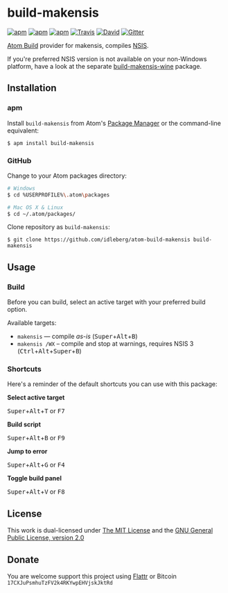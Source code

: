 # build-makensis

[![apm](https://img.shields.io/apm/l/build-makensis.svg?style=flat-square)](https://atom.io/packages/build-makensis)
[![apm](https://img.shields.io/apm/v/build-makensis.svg?style=flat-square)](https://atom.io/packages/build-makensis)
[![apm](https://img.shields.io/apm/dm/build-makensis.svg?style=flat-square)](https://atom.io/packages/build-makensis)
[![Travis](https://img.shields.io/travis/idleberg/atom-build-makensis.svg?style=flat-square)](https://travis-ci.org/idleberg/atom-build-makensis)
[![David](https://img.shields.io/david/dev/idleberg/atom-build-makensis.svg?style=flat-square)](https://david-dm.org/idleberg/atom-build-makensis#info=dependencies)
[![Gitter](https://img.shields.io/badge/chat-Gitter-ff69b4.svg?style=flat-square)](https://gitter.im/NSIS-Dev/Atom)

[Atom Build](https://atombuild.github.io/) provider for makensis, compiles [NSIS](https://nsis.sourceforge.net).

If you're preferred NSIS version is not available on your non-Windows platform, have a look at the separate [build-makensis-wine](https://atom.io/packages/build-makensis-wine) package.

## Installation

### apm

Install `build-makensis` from Atom's [Package Manager](http://flight-manual.atom.io/using-atom/sections/atom-packages/) or the command-line equivalent:

`$ apm install build-makensis`

### GitHub

Change to your Atom packages directory:

```bash
# Windows
$ cd %USERPROFILE%\.atom\packages

# Mac OS X & Linux
$ cd ~/.atom/packages/
```

Clone repository as `build-makensis`:

`$ git clone https://github.com/idleberg/atom-build-makensis build-makensis`

## Usage

### Build

Before you can build, select an active target with your preferred build option.

Available targets:

* `makensis` — compile *as-is* (<kbd>Super</kbd>+<kbd>Alt</kbd>+<kbd>B</kbd>)
* `makensis /WX` – compile and stop at warnings, requires NSIS 3 (<kbd>Ctrl</kbd>+<kbd>Alt</kbd>+<kbd>Super</kbd>+<kbd>B</kbd>)

### Shortcuts

Here's a reminder of the default shortcuts you can use with this package:

**Select active target**

<kbd>Super</kbd>+<kbd>Alt</kbd>+<kbd>T</kbd> or <kbd>F7</kbd>

**Build script**

<kbd>Super</kbd>+<kbd>Alt</kbd>+<kbd>B</kbd> or <kbd>F9</kbd>

**Jump to error**

<kbd>Super</kbd>+<kbd>Alt</kbd>+<kbd>G</kbd> or <kbd>F4</kbd>

**Toggle build panel**

<kbd>Super</kbd>+<kbd>Alt</kbd>+<kbd>V</kbd> or <kbd>F8</kbd>

## License

This work is dual-licensed under [The MIT License](https://opensource.org/licenses/MIT) and the [GNU General Public License, version 2.0](https://opensource.org/licenses/GPL-2.0)

## Donate

You are welcome support this project using [Flattr](https://flattr.com/submit/auto?user_id=idleberg&url=https://github.com/idleberg/atom-build-makensis) or Bitcoin `17CXJuPsmhuTzFV2k4RKYwpEHVjskJktRd`